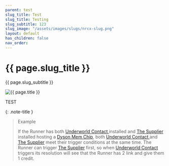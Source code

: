 ```yaml
---
parent: test
slug_title: Test
slug_title: Testing
slug_subtitle: 123
slug_image: "/assets/images/slugs/nrcx-slug.png"
layout: default
has_children: false
nav_order:
---
```

<div class="slug unified-background">
    <div class="slug-left">
        <h1 class="page-slug_title">{{ page.slug_title }}</h1>
        <p class="page-slug_subtitle">{{ page.slug_subtitle }}</p>
    </div>
    <div class="slug-right">
        <img src="{{ page.slug_image | relative_url }}" alt="{{ page.title }}" />
    </div>
</div>

<span class="text-grey-dk-000 fs-9 fw-700">TEST</span>

{: .note-title }
> Example
>
> If the Runner has both <a href="https://nrdb.reteki.fun/en/card/02069" target="_blank">Underworld Contact </a> installed and <a href="https://nrdb.reteki.fun/en/card/06056" target="_blank">The Supplier</a> installed hosting a <a href="https://nrdb.reteki.fun/en/card/02028" target="_blank">Dyson Mem Chip</a>, both <a href="https://nrdb.reteki.fun/en/card/02069" target="_blank">Underworld Contact </a> and <a href="https://nrdb.reteki.fun/en/card/06056" target="_blank">The Supplier</a> meet their trigger conditions at the same time. The Runner can trigger <a href="https://nrdb.reteki.fun/en/card/06056" target="_blank">The Supplier</a> first, so when <a href="https://nrdb.reteki.fun/en/card/02069" target="_blank">Underworld Contact </a> triggers its resolution will see that the Runner has 2 link and give them 1 credit.

